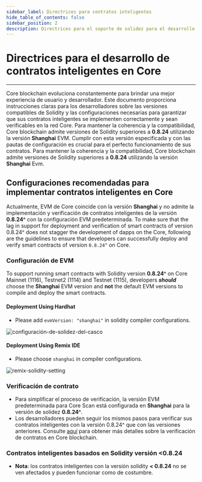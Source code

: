 ```yaml
---
sidebar_label: Directrices para contratos inteligentes
hide_table_of_contents: false
sidebar_position: 2
description: Directrices para el soporte de solidez para el desarrollo de contratos inteligentes en Core
---
```


# Directrices para el desarrollo de contratos inteligentes en Core

---

Core blockchain evoluciona constantemente para brindar una mejor experiencia de usuario y desarrollador. Este documento proporciona instrucciones claras para los desarrolladores sobre las versiones compatibles de Solidity y las configuraciones necesarias para garantizar que sus contratos inteligentes se implementen correctamente y sean verificables en la red Core. Para mantener la coherencia y la compatibilidad, Core blockchain admite versiones de Solidity superiores a **0.8.24** utilizando la versión **Shanghai** EVM. Cumplir con esta versión especificada y con las pautas de configuración es crucial para el perfecto funcionamiento de sus contratos. Para mantener la coherencia y la compatibilidad, Core blockchain admite versiones de Solidity superiores a **0.8.24** utilizando la versión **Shanghai** Evm.

## Configuraciones recomendadas para implementar contratos inteligentes en Core

Actualmente, EVM de Core coincide con la versión **Shanghai** y no admite la implementación y verificación de contratos inteligentes de la versión **0.8.24^** con la configuración EVM predeterminada. To make sure that the lag in support for deployment and verification of smart contracts of version 0.8.24^ does not stagger the development of dapps on the Core, following are the guidelines to ensure that developers can successfully deploy and verify smart contracts of version `0.8.24^` on Core.

### Configuración de EVM

To support running smart contracts with Solidity version **0.8.24^** on Core Mainnet (1116), Testnet2 (1114) and Testnet (1115), developers **_should_** choose the **Shanghai** EVM version and **not** the default EVM versions to compile and deploy the smart contracts.

#### Deployment Using Hardhat

- Please add `evmVersion: "shanghai"` in solidity compiler configurations.

![configuración-de-solidez-del-casco](../../static/img/solidity-support/configuración-del-casco-evm.png)

#### Deployment Using Remix IDE

- Please choose `shanghai` in compiler configurations.

![remix-solidity-setting](../../static/img/solidity-support/remix-setting.png)

### Verificación de contrato

- Para simplificar el proceso de verificación, la versión EVM predeterminada para Core Scan está configurada en **Shanghai** para la versión de solidez **0.8.24^**.
- Los desarrolladores pueden seguir los mismos pasos para verificar sus contratos inteligentes con la versión 0.8.24^ que con las versiones anteriores. Consulte [aquí](./contract-verify.md) para obtener más detalles sobre la verificación de contratos en Core blockchain.

### Contratos inteligentes basados ​​en Solidity versión <0.8.24

- **Nota**: los contratos inteligentes con la versión solidity **\< 0.8.24** no se ven afectados y pueden funcionar como de costumbre.


